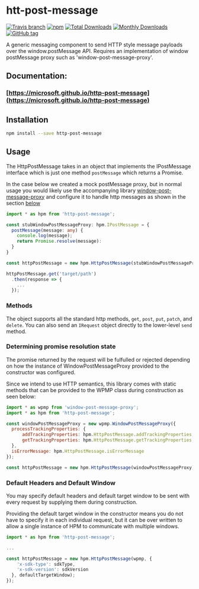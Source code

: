 # htt-post-message
[![Travis branch](https://img.shields.io/travis/Microsoft/http-post-message.svg)](https://travis-ci.org/Microsoft/http-post-message)
[![npm](https://img.shields.io/npm/v/http-post-message.svg)](https://www.npmjs.com/package/http-post-message)
[![Total Downloads](https://img.shields.io/npm/dt/http-post-message.svg)](https://www.npmjs.com/package/http-post-message)
[![Monthly Downloads](https://img.shields.io/npm/dm/http-post-message.svg)](https://www.npmjs.com/package/http-post-message)
[![GitHub tag](https://img.shields.io/github/tag/microsoft/http-post-message.svg)](https://github.com/Microsoft/http-post-message)

A generic messaging component to send HTTP style message payloads over the window.postMessage API. Requires an implementation of window postMessage proxy such as 'window-post-message-proxy'.

## Documentation:
### [https://microsoft.github.io/http-post-message](https://microsoft.github.io/http-post-message)

## Installation

```bash
npm install --save http-post-message
```

## Usage
The HttpPostMessage takes in an object that implements the IPostMessage interface which
is just one method `postMessage` which returns a Promise.

In the case below we created a mock postMessage proxy, but in normal usage you would likely use the accompanying library [window-post-message-proxy](https://github.com/microsoft/window-post-message-proxy) and configure it to handle http messages as shown in the section [below](#promiseresolution)

```typescript
import * as hpm from 'http-post-message';

const stubWindowPostMessageProxy: hpm.IPostMessage = {
  postMessage(message: any) {
    console.log(message);
    return Promise.resolve(message):
  }
}

const httpPostMessage = new hpm.HttpPostMessage(stubWindowPostMessageProxy);

httpPostMessage.get('target/path')
  .then(response => {
    ...
  });
```

### Methods
The object supports all the standard http methods, `get`, `post`, `put`, `patch`, and `delete`.
You can also send an `IRequest` object directly to the lower-level `send` method.

### <a name="promiseresolution"></a> Determining promise resolution state
The promise returned by the request will be fulfulled or rejected depending on how the instance of WindowPostMessageProxy provided to the constructor was configured.

Since we intend to use HTTP semantics, this library comes with static methods that can be provided to the WPMP class during construction as seen below:

```javascript
import * as wpmp from 'window-post-message-proxy';
import * as hpm from 'http-post-message';

const windowPostMessageProxy = new wpmp.WindowPostMessageProxy({
  processTrackingProperties: {
      addTrackingProperties: hpm.HttpPostMessage.addTrackingProperties,
      getTrackingProperties: hpm.HttpPostMessage.getTrackingProperties,
  },
  isErrorMessage: hpm.HttpPostMessage.isErrorMessage
});

const httpPostMessage = new hpm.HttpPostMessage(windowPostMessageProxy);
```

### Default Headers and Default Window
You may specify default headers and default target window to be sent with every request by supplying them during construction.

Providing the default target window in the constructor means you do not have to specify it in each individual request, but it can be over written to allow a single instance of HPM to communicate with multiple windows.

```javascript
import * as hpm from 'http-post-message';

...

const httpPostMessage = new hpm.HttpPostMessage(wpmp, {
    'x-sdk-type': sdkType,
    'x-sdk-version': sdkVersion
  }, defaultTargetWindow);
});
```
